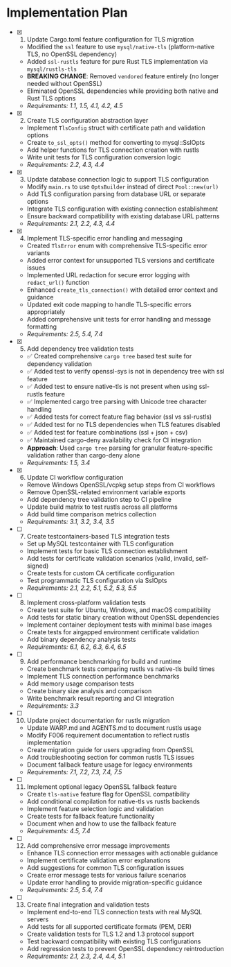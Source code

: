 # Implementation Plan

- [x] 1. Update Cargo.toml feature configuration for TLS migration

  - Modified the `ssl` feature to use `mysql/native-tls` (platform-native TLS, no OpenSSL dependency)
  - Added `ssl-rustls` feature for pure Rust TLS implementation via `mysql/rustls-tls`
  - **BREAKING CHANGE**: Removed `vendored` feature entirely (no longer needed without OpenSSL)
  - Eliminated OpenSSL dependencies while providing both native and Rust TLS options
  - _Requirements: 1.1, 1.5, 4.1, 4.2, 4.5_

- [x] 2. Create TLS configuration abstraction layer

  - Implement `TlsConfig` struct with certificate path and validation options
  - Create `to_ssl_opts()` method for converting to mysql::SslOpts
  - Add helper functions for TLS connection creation with rustls
  - Write unit tests for TLS configuration conversion logic
  - _Requirements: 2.2, 4.3, 4.4_

- [x] 3. Update database connection logic to support TLS configuration

  - Modify `main.rs` to use `OptsBuilder` instead of direct `Pool::new(url)`
  - Add TLS configuration parsing from database URL or separate options
  - Integrate TLS configuration with existing connection establishment
  - Ensure backward compatibility with existing database URL patterns
  - _Requirements: 2.1, 2.2, 4.3, 4.4_

- [x] 4. Implement TLS-specific error handling and messaging

  - Created `TlsError` enum with comprehensive TLS-specific error variants
  - Added error context for unsupported TLS versions and certificate issues
  - Implemented URL redaction for secure error logging with `redact_url()` function
  - Enhanced `create_tls_connection()` with detailed error context and guidance
  - Updated exit code mapping to handle TLS-specific errors appropriately
  - Added comprehensive unit tests for error handling and message formatting
  - _Requirements: 2.5, 5.4, 7.4_

- [x] 5. Add dependency tree validation tests

  - ✅ Created comprehensive `cargo tree` based test suite for dependency validation
  - ✅ Added test to verify openssl-sys is not in dependency tree with ssl feature
  - ✅ Added test to ensure native-tls is not present when using ssl-rustls feature
  - ✅ Implemented cargo tree parsing with Unicode tree character handling
  - ✅ Added tests for correct feature flag behavior (ssl vs ssl-rustls)
  - ✅ Added test for no TLS dependencies when TLS features disabled
  - ✅ Added test for feature combinations (ssl + json + csv)
  - ✅ Maintained cargo-deny availability check for CI integration
  - **Approach**: Used `cargo tree` parsing for granular feature-specific validation rather than cargo-deny alone
  - _Requirements: 1.5, 3.4_

- [x] 6. Update CI workflow configuration

  - Remove Windows OpenSSL/vcpkg setup steps from CI workflows
  - Remove OpenSSL-related environment variable exports
  - Add dependency tree validation step to CI pipeline
  - Update build matrix to test rustls across all platforms
  - Add build time comparison metrics collection
  - _Requirements: 3.1, 3.2, 3.4, 3.5_

- [ ] 7. Create testcontainers-based TLS integration tests

  - Set up MySQL testcontainer with TLS configuration
  - Implement tests for basic TLS connection establishment
  - Add tests for certificate validation scenarios (valid, invalid, self-signed)
  - Create tests for custom CA certificate configuration
  - Test programmatic TLS configuration via SslOpts
  - _Requirements: 2.1, 2.2, 5.1, 5.2, 5.3, 5.5_

- [ ] 8. Implement cross-platform validation tests

  - Create test suite for Ubuntu, Windows, and macOS compatibility
  - Add tests for static binary creation without OpenSSL dependencies
  - Implement container deployment tests with minimal base images
  - Create tests for airgapped environment certificate validation
  - Add binary dependency analysis tests
  - _Requirements: 6.1, 6.2, 6.3, 6.4, 6.5_

- [ ] 9. Add performance benchmarking for build and runtime

  - Create benchmark tests comparing rustls vs native-tls build times
  - Implement TLS connection performance benchmarks
  - Add memory usage comparison tests
  - Create binary size analysis and comparison
  - Write benchmark result reporting and CI integration
  - _Requirements: 3.3_

- [ ] 10. Update project documentation for rustls migration

  - Update WARP.md and AGENTS.md to document rustls usage
  - Modify F006 requirement documentation to reflect rustls implementation
  - Create migration guide for users upgrading from OpenSSL
  - Add troubleshooting section for common rustls TLS issues
  - Document fallback feature usage for legacy environments
  - _Requirements: 7.1, 7.2, 7.3, 7.4, 7.5_

- [ ] 11. Implement optional legacy OpenSSL fallback feature

  - Create `tls-native` feature flag for OpenSSL compatibility
  - Add conditional compilation for native-tls vs rustls backends
  - Implement feature selection logic and validation
  - Create tests for fallback feature functionality
  - Document when and how to use the fallback feature
  - _Requirements: 4.5, 7.4_

- [ ] 12. Add comprehensive error message improvements

  - Enhance TLS connection error messages with actionable guidance
  - Implement certificate validation error explanations
  - Add suggestions for common TLS configuration issues
  - Create error message tests for various failure scenarios
  - Update error handling to provide migration-specific guidance
  - _Requirements: 2.5, 5.4, 7.4_

- [ ] 13. Create final integration and validation tests

  - Implement end-to-end TLS connection tests with real MySQL servers
  - Add tests for all supported certificate formats (PEM, DER)
  - Create validation tests for TLS 1.2 and 1.3 protocol support
  - Test backward compatibility with existing TLS configurations
  - Add regression tests to prevent OpenSSL dependency reintroduction
  - _Requirements: 2.1, 2.3, 2.4, 4.4, 5.1_
